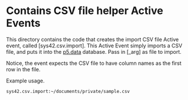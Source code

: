 Contains CSV file helper Active Events
===============

This directory contains the code that creates the import CSV file Active event, called [sys42.csv.import]. This Active Event simply
imports a CSV file, and puts it into the [p5.data](/plugins/p5.data/) database. Pass in [_arg] as file to import.

Notice, the event expects the CSV file to have column names as the first row in the file.

Example usage.

```
sys42.csv.import:~/documents/private/sample.csv
```
